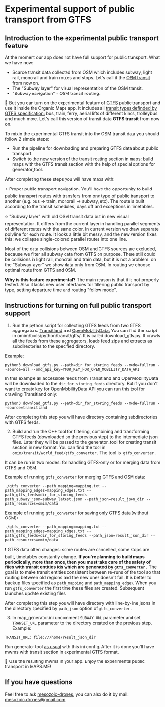 # Experimental support of public transport from GTFS

## Introduction to the experimental public transport feature

At the moment our app does not have full support for public transport. What we have now:

- Scarce transit data collected from OSM which includes subway, light rail, monorail and train routes and stops. Let's call it the [OSM transit](SUBWAY_GENERATION.md) from now on.
- The "Subway layer" for visual representation of the OSM transit.
- "Subway navigation" - OSM transit routing.


:bus: But you can turn on the experimental feature of [GTFS](https://developers.google.com/transit/gtfs/reference) public transport and use it inside the Organic Maps app. It includes all [transit types definded by GTFS specification:](https://developers.google.com/transit/gtfs/reference/extended-route-types) bus, train, ferry, aerial lifts of different kinds, trolleybus and much more. Let's call this version of transit data **GTFS transit** from now on. 

To mixin the experimental GTFS transit into the OSM transit data you should follow 2 simple steps:
- Run the pipeline for downloading and preparing GTFS data about public transport. 
- Switch to the new version of the transit routing section in maps: build maps with the GTFS transit section with the help of special options for generator_tool.

After completing these steps you will have maps with:

:star: Proper public transport navigation. You'll have the opportunity to build public transport routes with transfers from one type of public transport to another (e.g. bus -> train, monorail -> subway, etc). The route is built according to the transit schedules, days off and exceptions in timetables.

:star: "Subway layer" with old OSM transit data but in new visual representation. It differs from the current layer in handling parallel segments of different routes with the same color. In current version we draw separate polyline for each route. It looks a little bit messy, and the new version fixes this: we collapse single-colored parallel routes into one line.

Most of the data collisions between OSM and GTFS sources are excluded, because we filter all subway data from GTFS on purpose. There still could be collisions in light rail, monorail and train data, but it is not a problem: on the "Subway layer" we show data only from OSM. In routing we choose optimal route from GTFS and OSM.


**Why is this feature experimental?** The main reason is that it is not properly tested. Also it lacks new user interfaces for filtering public transport by type, setting departure time and routing "follow mode".


## Instructions for turning on full public transport support

1. Run the python script for collecting GTFS feeds from two GTFS aggregators: [Transitland](https://www.transit.land/) and [OpenMobilityData.](http://transitfeeds.com/feeds) You can find the script in omim/tools/python/transit/gtfs/. It is called download_gtfs.py. It crawls all the feeds from these aggregators, loads feed zips and extracts as subdirectories to the specified directory.

Example:
```
python3 download_gtfs.py --path=dir_for_storing_feeds --mode=fullrun --source=all --omd_api_key=YOUR_KEY_FOR_OPEN_MOBILITY_DATA_API
```

In this example all accessible feeds from Transitland and OpenMobilityData will be downloaded to the `dir_for_storing_feeds` directory. But if you don't want to create key for OpenMobilityData API you can run this tool for crawling Transitland only:

```
python3 download_gtfs.py --path=dir_for_storing_feeds --mode=fullrun --source=transitland
```

After completing this step you will have directory containing subdirectories with GTFS feeds.

2. Build and run the C++ tool for filtering, combining and transforming GTFS feeds (downloaded on the previous step) to the intermediate json files. Later they will be passed to the generator_tool for creating transit section in new format. You can find the tool in `omim/transit/world_feed/gtfs_converter.` The tool is` gtfs_converter.`

It can be run in two modes: for handling GTFS-only or for merging data from GTFS and OSM.


Example of running `gtfs_converter` for merging GTFS and OSM data:

```
./gtfs_converter --path_mapping=mapping.txt --path_mapping_edges=mapping_edges.txt --path_gtfs_feeds=dir_for_storing_feeds --path_subway_json=subway_latest.json --path_json=result_json_dir --path_resources=omim/data
```

Example of running `gtfs_converter` for saving only GTFS data (without OSM):

```
./gtfs_converter --path_mapping=mapping.txt --path_mapping_edges=mapping_edges.txt --path_gtfs_feeds=dir_for_storing_feeds --path_json=result_json_dir --path_resources=omim/data
```

:exclamation: GTFS data often changes: some routes are cancelled, some stops are built, timetables constantly change. **If you're planning to build maps periodically, more than once, then you must take care of the safety of files with transit entities ids which are generated by `gtfs_converter.`** The goal is to make transit entities consistent between re-runs of the tool so that routing between old regions and the new ones doesn't fail. It is better to backup files specified as `path_mapping` and `path_mapping_edges`. When you run `gtfs_converter` the first time these files are created. Subsequent launches update existing files.


After completing this step you will have directory with line-by-line jsons in the directory specified by `path_json` option of `gtfs_converter.`


3. In map_generator.ini uncomment `SUBWAY_URL` parameter and set `TRANSIT_URL` parameter to the directory created on the previous step. Example:
```
TRANSIT_URL: file:///home/result_json_dir
```

Run generator tool [as usual](../tools/python/maps_generator) with this ini config. After it is done you'll have mwms with transit section in experimental GTFS format.

:checkered_flag: Use the resulting mwms in your app. Enjoy the experimental public transport in MAPS.ME!


## If you have questions
Feel free to ask [mesozoic-drones](https://github.com/mesozoic-drones), you can also do it by mail: mesozoic.drones@gmail.com
